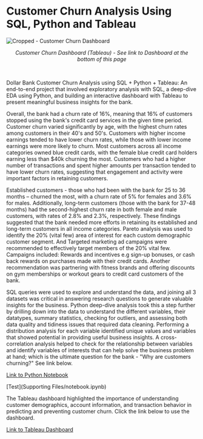 # Customer Churn Analysis Using SQL, Python and Tableau

![Cropped - Customer Churn Dashboard](https://user-images.githubusercontent.com/24312721/224085369-e520eb0f-3e8e-4168-9993-53af01f0ea90.png)

<p align="center">
<em> Customer Churn Dashboard (Tableau) - See link to Dashboard at the bottom of this page </em> 
  </p>
  
  <br>
  
Dollar Bank Customer Churn Analysis using SQL + Python + Tableau:  An end-to-end project that involved exploratory analysis with SQL, a deep-dive EDA using Python, and building an interactive dashboard with Tableau to present meaningful business insights for the bank. 

Overall, the bank had a churn rate of 16%, meaning that 16% of customers stopped using the bank's credit card services in the given time period. Customer churn varied significantly by age, with the highest churn rates among customers in their 40's and 50's.
Customers with higher income earnings tended to have lower churn rates, while those with lower income earnings were more likely to churn. Most customers across all income categories owned blue credit cards, with the female blue credit card holders earning less than $40k churning the most. Customers who had a higher number of transactions and spent higher amounts per transaction tended to have lower churn rates, suggesting that engagement and activity were important factors in retaining customers.

Established customers - those who had been with the bank for 25 to 36 months – churned the most, with a churn rate of 5% for females and 3.6% for males. Additionally, long-term customers (those with the bank for 37-48 months) had the second-highest churn rate in both female and male customers, with rates of 2.8% and 2.3%, respectively. These findings suggested that the bank needed more efforts in retaining its established and long-term customers in all income categories. Pareto analysis was used to identify the 20% (vital few) area of interest for each custom demographic customer segment. And Targeted marketing ad campaigns were recommended to effectively target members of the 20% vital few. Campaigns included: Rewards and incentives e.g sign-up bonuses, or cash back rewards on purchases made with their credit cards. Another recommendation was partnering with fitness brands and offering discounts on gym memberships or workout gears to credit card customers of the bank.


SQL queries were used to explore and understand the data, and joining all 3 datasets was critical in answering research questions to generate valuable insights for the business. Python deep-dive analysis took this a step further by drilling down into the data to understand the different variables, their datatypes, summary statistics, checking for outliers, and assessing both data quality and tidiness issues that required data cleaning. Performing a distribution analysis for each variable identified unique values and variables that showed potential in providing useful business insights. A cross-correlation analysis helped to check for the relationship between variables and identify variables of interests that can help solve the business problem at hand; which is the ultimate question for the bank - "Why are customers churning?" See link below.

[Link to Python Notebook](https://github.com/nsikan-udoma/customer_churn_analysis-SQL-Python-Tableau/blob/main/Supporting%20Files/notebook.ipynb)

[Test](Supporting Files/notebook.ipynb)


The Tableau dashboard highlighted the importance of understanding customer demographics, account information, and transaction behavior in predicting and preventing customer churn. Click the link below to use the dashboard.

[Link to Tableau Dashboard](https://public.tableau.com/app/profile/nsikan.udoma/viz/DollarBankCustomerChurnDashboard/CustomerChurnDashboard)

